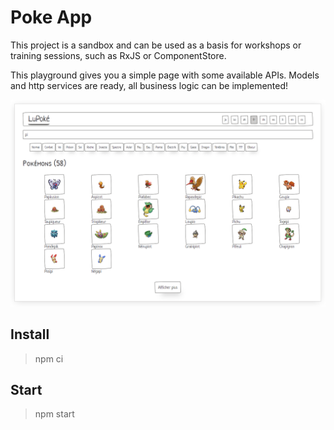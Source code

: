# Poke App

This project is a sandbox and can be used as a basis for workshops or training sessions, such as RxJS or ComponentStore.

This playground gives you a simple page with some available APIs. Models and http services are ready, all business logic can be implemented!

![Screenshot of the application](./docs/screenshot.png)

## Install

> npm ci

## Start

> npm start
